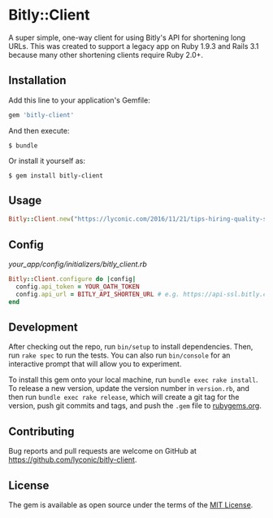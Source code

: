 # Bitly::Client

A super simple, one-way client for using Bitly's API for shortening long URLs. This was created to support a legacy app on Ruby 1.9.3 and Rails 3.1 because many other shortening clients require Ruby 2.0+.

## Installation

Add this line to your application's Gemfile:

```ruby
gem 'bitly-client'
```

And then execute:

    $ bundle

Or install it yourself as:

    $ gem install bitly-client

## Usage

```ruby
Bitly::Client.new("https://lyconic.com/2016/11/21/tips-hiring-quality-security-guards-officers/").shorten
```

## Config

_your_app/config/initializers/bitly_client.rb_

```ruby
Bitly::Client.configure do |config|
  config.api_token = YOUR_OATH_TOKEN
  config.api_url = BITLY_API_SHORTEN_URL # e.g. https://api-ssl.bitly.com/v4/shorten
end
```

## Development

After checking out the repo, run `bin/setup` to install dependencies. Then, run `rake spec` to run the tests. You can also run `bin/console` for an interactive prompt that will allow you to experiment.

To install this gem onto your local machine, run `bundle exec rake install`. To release a new version, update the version number in `version.rb`, and then run `bundle exec rake release`, which will create a git tag for the version, push git commits and tags, and push the `.gem` file to [rubygems.org](https://rubygems.org).

## Contributing

Bug reports and pull requests are welcome on GitHub at https://github.com/lyconic/bitly-client.

## License

The gem is available as open source under the terms of the [MIT License](http://opensource.org/licenses/MIT).

